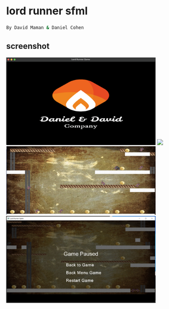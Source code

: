 # lord runner sfml

```bash
By David Maman & Daniel Cohen
```

## screenshot
<div width="500">
	<img src="resources/screenshot/open_screen.png" width="400">
	<img src="resources/screenshot/menu_screenshot.png" width="400">
	<img src="resources/screenshot/game_screen.png" width="400">
	<img src="resources/screenshot/pause_screenshot.png" width="400">
</div>